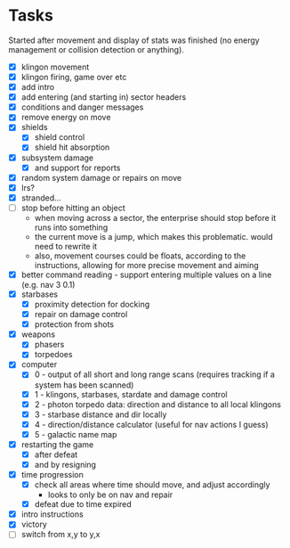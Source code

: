 # Tasks

Started after movement and display of stats was finished (no energy management or collision detection or anything).

- [x] klingon movement
- [x] klingon firing, game over etc
- [x] add intro
- [x] add entering (and starting in) sector headers
- [x] conditions and danger messages
- [x] remove energy on move
- [x] shields
    - [x] shield control
    - [x] shield hit absorption
- [x] subsystem damage
    - [x] and support for reports
- [x] random system damage or repairs on move
- [x] lrs?
- [x] stranded...
- [ ] stop before hitting an object
    - when moving across a sector, the enterprise should stop before it runs into something
    - the current move is a jump, which makes this problematic. would need to rewrite it
    - also, movement courses could be floats, according to the instructions, allowing for more precise movement and aiming
- [x] better command reading - support entering multiple values on a line (e.g. nav 3 0.1)
- [x] starbases
    - [x] proximity detection for docking
    - [x] repair on damage control
    - [x] protection from shots
- [x] weapons
    - [x] phasers
    - [x] torpedoes
- [x] computer
    - [x] 0 - output of all short and long range scans (requires tracking if a system has been scanned)
    - [x] 1 - klingons, starbases, stardate and damage control
    - [x] 2 - photon torpedo data: direction and distance to all local klingons
    - [x] 3 - starbase distance and dir locally
    - [x] 4 - direction/distance calculator (useful for nav actions I guess)
    - [x] 5 - galactic name map
 
- [x] restarting the game
    - [x] after defeat
    - [x] and by resigning
- [x] time progression
    - [x] check all areas where time should move, and adjust accordingly
        - looks to only be on nav and repair
    - [x] defeat due to time expired
- [x] intro instructions
- [x] victory
- [ ] switch from x,y to y,x